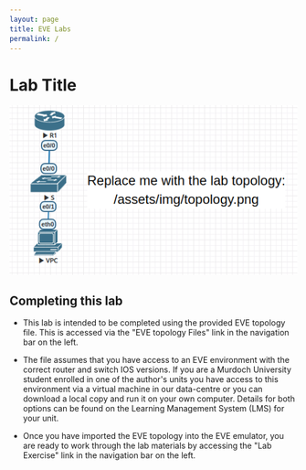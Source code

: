 ```yaml
---
layout: page
title: EVE Labs
permalink: /
---
```

# Lab Title

![assets/img/topology.png](assets/img/topology.png)

## Completing this lab
- This lab is intended to be completed using the provided EVE topology file.  This is accessed via the "EVE topology Files" link in the navigation bar on the left.

- The file assumes that you have access to an EVE environment with the correct router and switch IOS versions.  If you are a Murdoch University student enrolled in one of the author's units you have access to this environment via a virtual machine in our data-centre or you can download a local copy and run it on your own computer.  Details for both options can be found on the Learning Management System (LMS) for your unit.

- Once you have imported the EVE topology into the EVE emulator, you are ready to work through the lab materials by accessing the "Lab Exercise" link in the navigation bar on the left.
